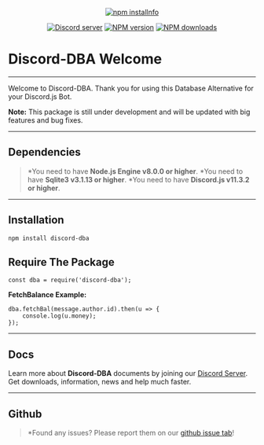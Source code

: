 <div align="center">
 <p>
    <a href="https://nodei.co/npm/discord-dba.png/"><img src="https://nodei.co/npm/discord-dba.png?downloads=true&stars=true" alt="npm installnfo" /></a>
  </p>
  <p>
    <a href="https://discord.gg/yeXDVUH"><img src="https://discordapp.com/api/guilds/222078108977594368/embed.png" alt="Discord server" /></a>
    <a href="https://www.npmjs.com/package/discord-dba"><img src="https://img.shields.io/npm/v/discord-dba.svg?maxAge=3600" alt="NPM version" /></a>
    <a href="https://www.npmjs.com/package/discord-dba"><img src="https://img.shields.io/npm/dt/discord-dba.svg?maxAge=3600" alt="NPM downloads" /></a>
   </p>
</div>

# Discord-DBA Welcome

---

Welcome to Discord-DBA. Thank you for using this Database Alternative for your Discord.js Bot.

**Note:** This package is still under development and will be updated with big features and bug fixes.

---

## Dependencies

> *You need to have **Node.js Engine v8.0.0 or higher**.
> *You need to have **Sqlite3 v3.1.13 or higher**.
> *You need to have **Discord.js v11.3.2 or higher**.

---

## Installation

```
npm install discord-dba
```

## Require The Package

```JS
const dba = require('discord-dba');
```

**FetchBalance Example:**

```JS
dba.fetchBal(message.author.id).then(u => {
    console.log(u.money);
});
```

---

## Docs

Learn more about **Discord-DBA** documents by joining our [Discord Server](https://discord.gg/yeXDVUH). Get downloads, information, news and help much faster.

---

## Github

> *Found any issues? Please report them on our [github issue tab](https://github.com/DiscordDBA/Discord-DBA/issues)!


